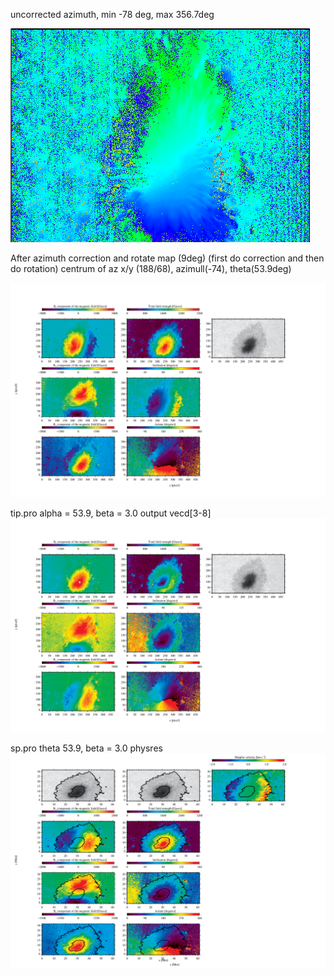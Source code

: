 uncorrected azimuth, min -78 deg, max 356.7deg

![alttext](https://github.com/mbenko908/Inversion/blob/7d28a4bfd61d00073e394f87ebded97eb6f8c1b2/CaI_GRIS/azimuth.png)

After azimuth correction and rotate map (9deg) (first do correction and then do rotation)
centrum of az x/y (188/68), azimull(-74), theta(53.9deg)

![alttext](https://github.com/mbenko908/Inversion/blob/3d815a8f586b336b5bb7169b014bb55fb00f525a/CaI_GRIS/extrc.png)

tip.pro
alpha = 53.9, beta = 3.0
output vecd[3-8]
![alttext](https://github.com/mbenko908/Inversion/blob/f1fd30f3b14e9c26d3c1b69d93b072c3fd853ed2/CaI_GRIS/tip_fig.png)

sp.pro
theta 53.9, beta = 3.0
physres
![alttext](https://github.com/mbenko908/Inversion/blob/bfb4568f98e15f3142e8daf28c9e198028d933a3/CaI_GRIS/fig.png)
